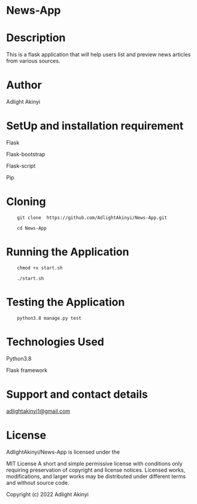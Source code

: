 # News-App

# Description
This is a flask application that will help users list and preview news articles from various sources.

# Author

Adlight Akinyi

# SetUp  and installation requirement
 Flask

 Flask-bootstrap

 Flask-script
 
Pip

# Cloning


        git clone  https://github.com/AdlightAkinyi/News-App.git

        cd News-App

# Running the Application


        chmod +x start.sh

        ./start.sh

# Testing the Application


        python3.8 manage.py test

# Technologies Used
 Python3.8

 Flask framework
# Support and contact details

 adlightakinyi1@gmail.com

# License

AdlightAkinyi/News-App is licensed under the

MIT License
A short and simple permissive license with conditions only requiring preservation of copyright and license notices. Licensed works, modifications, and larger works may be distributed under different terms and without source code.

Copyright (c) 2022 Adlight  Akinyi